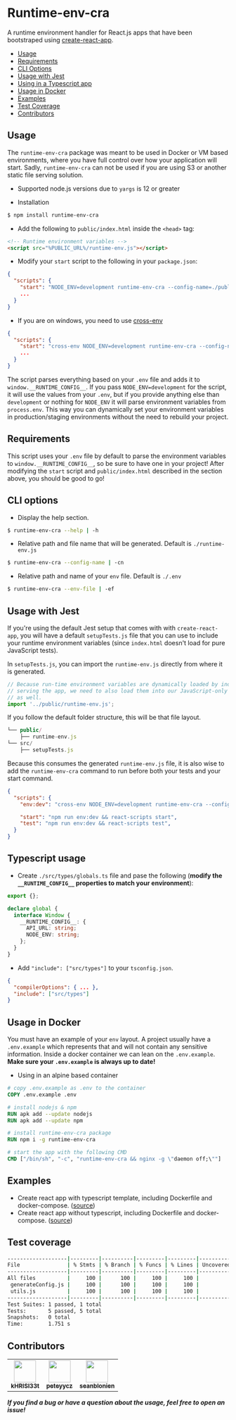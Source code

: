 # Runtime-env-cra

A runtime environment handler for React.js apps that have been bootstraped using [create-react-app](https://github.com/facebook/create-react-app).

- [Usage](#usage)
- [Requirements](#requirements)
- [CLI Options](#cli-options)
- [Usage with Jest](#usage-with-jest)
- [Using in a Typescript app](#typescript-usage)
- [Usage in Docker](#usage-in-docker)
- [Examples](#examples)
- [Test Coverage](#test-coverage)
- [Contributors](#contributors)

## Usage

The `runtime-env-cra` package was meant to be used in Docker or VM based environments, where you have full control over how your application will start. Sadly, `runtime-env-cra` can not be used if you are using S3 or another static file serving solution.

- Supported node.js versions due to `yargs` is 12 or greater

- Installation

```sh
$ npm install runtime-env-cra
```

- Add the following to `public/index.html` inside the `<head>` tag:

```html
<!-- Runtime environment variables -->
<script src="%PUBLIC_URL%/runtime-env.js"></script>
```

- Modify your `start` script to the following in your `package.json`:

```json
{
  "scripts": {
    "start": "NODE_ENV=development runtime-env-cra --config-name=./public/runtime-env.js && react-scripts start",
    ...
  }
}
```

- If you are on windows, you need to use [cross-env](https://github.com/kentcdodds/cross-env)

```json
{
  "scripts": {
    "start": "cross-env NODE_ENV=development runtime-env-cra --config-name=./public/runtime-env.js && react-scripts start",
    ...
  }
}
```

The script parses everything based on your `.env` file and adds it to `window.__RUNTIME_CONFIG__`.
If you pass `NODE_ENV=development` for the script, it will use the values from your `.env`, but if you provide anything else than `development` or nothing for `NODE_ENV` it will parse environment variables from `process.env`. This way you can dynamically set your environment variables in production/staging environments without the need to rebuild your project.

## Requirements

This script uses your `.env` file by default to parse the environment variables to `window.__RUNTIME_CONFIG__`, so be sure to have one in your project! After modifying the `start` script and `public/index.html` described in the section above, you should be good to go!

## CLI options

- Display the help section.

```sh
$ runtime-env-cra --help | -h
```

- Relative path and file name that will be generated. Default is `./runtime-env.js`

```sh
$ runtime-env-cra --config-name | -cn
```

- Relative path and name of your `env` file. Default is `./.env`

```sh
$ runtime-env-cra --env-file | -ef
```

## Usage with Jest

If you're using the default Jest setup that comes with with `create-react-app`, you will have a default `setupTests.js` file that you can use to include your runtime environment variables (since `index.html` doesn't load for pure JavaScript tests).

In `setupTests.js`, you can import the `runtime-env.js` directly from where it is generated.

```js
// Because run-time environment variables are dynamically loaded by index.html when
// serving the app, we need to also load them into our JavaScript-only test environment
// as well.
import '../public/runtime-env.js';
```

If you follow the default folder structure, this will be that file layout.

```js
└── public/
    ├── runtime-env.js
└── src/
    ├── setupTests.js
```

Because this consumes the generated `runtime-env.js` file, it is also wise to add the `runtime-env-cra` command to run before both your tests and your start command.

```json
{
  "scripts": {
    "env:dev": "cross-env NODE_ENV=development runtime-env-cra --config-name ./public/runtime-env.js",

    "start": "npm run env:dev && react-scripts start",
    "test": "npm run env:dev && react-scripts test",
  }
}
```

## Typescript usage

- Create `./src/types/globals.ts` file and pase the following (**modify the `__RUNTIME_CONFIG__` properties to match your environment**):

```typescript
export {};

declare global {
  interface Window {
    __RUNTIME_CONFIG__: {
      API_URL: string;
      NODE_ENV: string;
    };
  }
}
```

- Add `"include": ["src/types"]` to your `tsconfig.json`.

```json
{
  "compilerOptions": { ... },
  "include": ["src/types"]
}
```

## Usage in Docker

You must have an example of your `env` layout. A project usually have a `.env.example` which represents that and will not contain any sensitive information.
Inside a docker container we can lean on the `.env.example`. **Make sure your `.env.example` is always up to date!**

- Using in an alpine based container

```Dockerfile
# copy .env.example as .env to the container
COPY .env.example .env

# install nodejs & npm
RUN apk add --update nodejs
RUN apk add --update npm

# install runtime-env-cra package
RUN npm i -g runtime-env-cra

# start the app with the following CMD
CMD ["/bin/sh", "-c", "runtime-env-cra && nginx -g \"daemon off;\""]
```

## Examples

- Create react app with typescript template, including Dockerfile and docker-compose. ([source](/examples/runtime-env-example-ts))
- Create react app without typescript, including Dockerfile and docker-compose. ([source](/examples/runtime-env-example-js))

## Test coverage

```bash
-------------------|---------|----------|---------|---------|-------------------
File               | % Stmts | % Branch | % Funcs | % Lines | Uncovered Line #s
-------------------|---------|----------|---------|---------|-------------------
All files          |     100 |      100 |     100 |     100 |
 generateConfig.js |     100 |      100 |     100 |     100 |
 utils.js          |     100 |      100 |     100 |     100 |
-------------------|---------|----------|---------|---------|-------------------
Test Suites: 1 passed, 1 total
Tests:       5 passed, 5 total
Snapshots:   0 total
Time:        1.751 s
```

## Contributors

<table>
  <tr>
    <td align="center"><a href="https://github.com/kHRISl33t"><img src="https://avatars.githubusercontent.com/u/30027430?v=4" width="50px;" alt=""/><br /><sub><b>kHRISl33t</b></sub></a><br />
    <td align="center"><a href="https://github.com/peteyycz"><img src="https://avatars1.githubusercontent.com/u/7130689?v=4" width="50px;" alt=""/><br /><sub><b>peteyycz</b></sub></a><br />
    <td align="center"><a href="https://github.com/seanblonien"><img src="https://avatars.githubusercontent.com/u/33133478?v=4" width="50px;" alt=""/><br /><sub><b>seanblonien</b></sub></a><br />
  </tr>
</table>

**_If you find a bug or have a question about the usage, feel free to open an issue!_**
